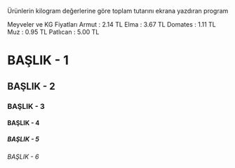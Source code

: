 Ürünlerin kilogram değerlerine göre toplam tutarını ekrana yazdıran program

Meyveler ve KG Fiyatları
Armut    : 2.14 TL 
Elma     : 3.67 TL
Domates  : 1.11 TL
Muz      : 0.95 TL
Patlıcan : 5.00 TL

 <h1>BAŞLIK - 1</h1>
   <h2>BAŞLIK - 2</h2>
   <h3>BAŞLIK - 3</h3>
   <h4>BAŞLIK - 4</h4>
   <h5>BAŞLIK - 5</h5>
   <h6>BAŞLIK - 6</h6>
